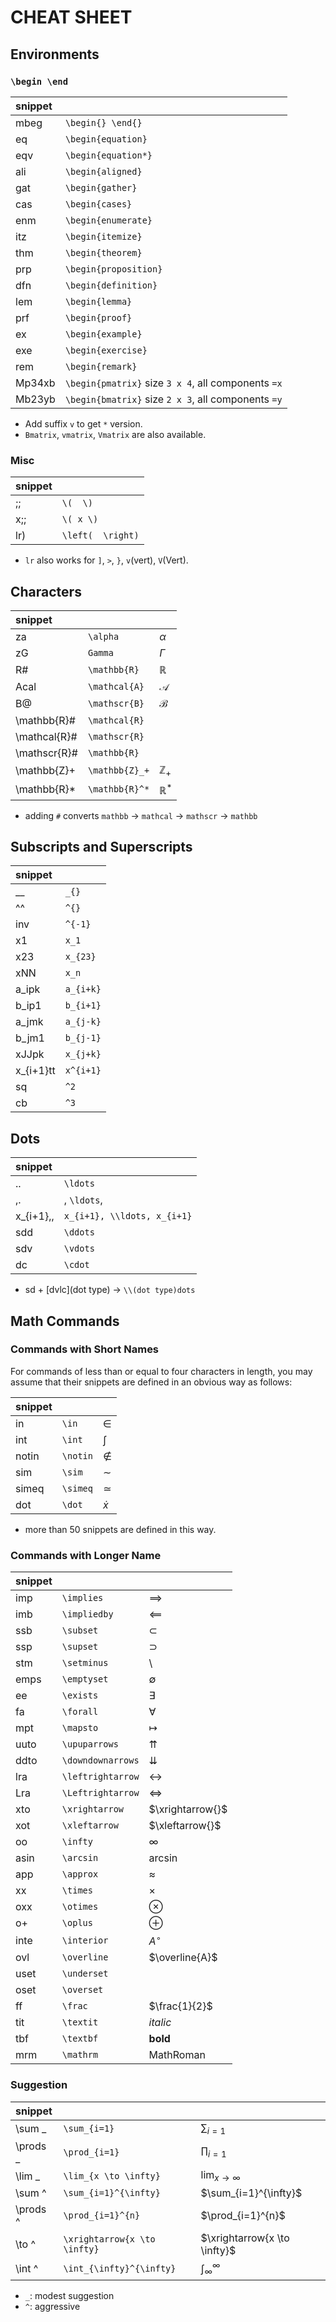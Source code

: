 # CHEAT SHEET

## Environments

### `\begin \end`

| snippet |                                                     |
| :------ | :-------------------------------------------------- |
| mbeg    | `\begin{} \end{}`                                   |
| eq      | `\begin{equation}`                                  |
| eqv     | `\begin{equation*}`                                 |
| ali     | `\begin{aligned}`                                   |
| gat     | `\begin{gather}`                                    |
| cas     | `\begin{cases}`                                     |
| enm     | `\begin{enumerate}`                                 |
| itz     | `\begin{itemize}`                                   |
| thm     | `\begin{theorem}`                                   |
| prp     | `\begin{proposition}`                               |
| dfn     | `\begin{definition}`                                |
| lem     | `\begin{lemma}`                                     |
| prf     | `\begin{proof}`                                     |
| ex      | `\begin{example}`                                   |
| exe     | `\begin{exercise}`                                  |
| rem     | `\begin{remark}`                                    |
| Mp34xb  | `\begin{pmatrix}` size `3 x 4`, all components `=x` |
| Mb23yb  | `\begin{bmatrix}` size `2 x 3`, all components `=y` |

- Add suffix `v` to get `*` version.
- `Bmatrix`, `vmatrix`, `Vmatrix` are also available.

### Misc

| snippet |                   |
| :------ | :---------------- |
| ;;      | `\(  \)`          |
| x;;     | `\( x \)`         |
| lr)     | `\left(  \right)` |

- `lr` also works for `]`, `>`, `}`, `v`(vert), `V`(Vert).

## Characters

|   snippet    |                |                |
| :----------- | :------------- | :------------- |
| za           | `\alpha`       | $\alpha$       |
| zG           | `Gamma`        | $\Gamma$       |
| R#           | `\mathbb{R}`   | $\mathbb{R}$   |
| Acal         | `\mathcal{A}`  | $\mathcal{A}$  |
| B@           | `\mathscr{B}`  | $\mathscr{B}$  |
| \mathbb{R}#  | `\mathcal{R}`  |                |
| \mathcal{R}# | `\mathscr{R}`  |                |
| \mathscr{R}# | `\mathbb{R}`   |                |
| \mathbb{Z}+  | `\mathbb{Z}_+` | $\mathbb{Z}_+$ |
| \mathbb{R}*  | `\mathbb{R}^*` | $\mathbb{R}^*$ |

- adding `#` converts `mathbb` -> `mathcal` -> `mathscr` -> `mathbb`

## Subscripts and Superscripts

|  snippet  |           |
| :-------- | :-------- |
| __        | `_{}`     |
| ^^        | `^{}`     |
| inv       | `^{-1}`   |
| x1        | `x_1`     |
| x23       | `x_{23}`  |
| xNN       | `x_n`     |
| a_ipk     | `a_{i+k}` |
| b_ip1     | `b_{i+1}` |
| a_jmk     | `a_{j-k}` |
| b_jm1     | `b_{j-1}` |
| xJJpk     | `x_{j+k}` |
| x_{i+1}tt | `x^{i+1}` |
| sq        | `^2`      |
| cb        | `^3`      |

## Dots

|  snippet  |                             |
| :-------- | :-------------------------- |
| ..        | `\ldots`                    |
| ,.        | , `\ldots`,                 |
| x_{i+1},, | `x_{i+1}, \\ldots, x_{i+1}` |
| sdd       | `\ddots`                    |
| sdv       | `\vdots`                    |
| dc        | `\cdot`                     |

- sd + \[dvlc\](dot type) -> `\\(dot type)dots`

## Math Commands

### Commands with Short Names

For commands of less than or equal to four characters in length, you may assume that their snippets are defined in an obvious way as follows:

| snippet |          |           |
| :------ | :------- | :-------- |
| in      | `\in`    | $\in$     |
| int     | `\int`   | $\int$    |
| notin   | `\notin` | $\notin$  |
| sim     | `\sim`   | $\sim$    |
| simeq   | `\simeq` | $\simeq$  |
| dot     | `\dot`   | $\dot{x}$ |

- more than 50 snippets are defined in this way.

### Commands with Longer Name

| snippet |                   |                   |
| :------ | :---------------- | :---------------- |
| imp     | `\implies`        | $\implies$        |
| imb     | `\impliedby`      | $\impliedby$      |
| ssb     | `\subset`         | $\subset$         |
| ssp     | `\supset`         | $\supset$         |
| stm     | `\setminus`       | $\setminus$       |
| emps    | `\emptyset`       | $\emptyset$       |
| ee      | `\exists`         | $\exists$         |
| fa      | `\forall`         | $\forall$         |
| mpt     | `\mapsto`         | $\mapsto$         |
| uuto    | `\upuparrows`     | $\upuparrows$     |
| ddto    | `\downdownarrows` | $\downdownarrows$ |
| lra     | `\leftrightarrow` | $\leftrightarrow$ |
| Lra     | `\Leftrightarrow` | $\Leftrightarrow$ |
| xto     | `\xrightarrow`    | $\xrightarrow{}$  |
| xot     | `\xleftarrow`     | $\xleftarrow{}$   |
| oo      | `\infty`          | $\infty$          |
| asin    | `\arcsin`         | $\arcsin$         |
| app     | `\approx`         | $\approx$         |
| xx      | `\times`          | $\times$          |
| oxx     | `\otimes`         | $\otimes$         |
| o+      | `\oplus`          | $\oplus$          |
| inte    | `\interior`       | $A^{\circ}$       |
| ovl     | `\overline`       | $\overline{A}$    |
| uset    | `\underset`       |              |
| oset    | `\overset`        |                   |
| ff      | `\frac`           | $\frac{1}{2}$     |
| tit     | `\textit`         | $\textit{italic}$                  |
| tbf     | `\textbf`         | $\textbf{bold}$               |
| mrm     | `\mathrm`         | $\mathrm{MathRoman}$                 |

### Suggestion

| snippet  |                              |                              |
| :------- | :--------------------------- | :--------------------------- |
| \sum _   | `\sum_{i=1}`                 | $\sum_{i=1}$                 |
| \prods _ | `\prod_{i=1}`                | $\prod_{i=1}$                |
| \lim _   | `\lim_{x \to \infty}`        | $\lim_{x \to \infty}$        |
| \sum ^   | `\sum_{i=1}^{\infty}`        | $\sum_{i=1}^{\infty}$        |
| \prods ^ | `\prod_{i=1}^{n}`            | $\prod_{i=1}^{n}$            |
| \to ^    | `\xrightarrow{x \to \infty}` | $\xrightarrow{x \to \infty}$ |
| \int ^   | `\int_{\infty}^{\infty}`     | $\int_{\infty}^{\infty}$     |

- `_`: modest suggestion
- `^`: aggressive
